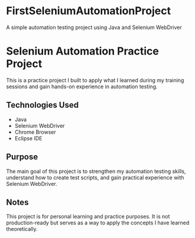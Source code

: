 # FirstSeleniumAutomationProject
A simple automation testing project using Java and Selenium WebDriver
# Selenium Automation Practice Project

This is a practice project I built to apply what I learned during my training sessions and gain hands-on experience in automation testing.

## Technologies Used
- Java
- Selenium WebDriver
- Chrome Browser
- Eclipse IDE

## Purpose
The main goal of this project is to strengthen my automation testing skills, understand how to create test scripts, and gain practical experience with Selenium WebDriver.

## Notes
This project is for personal learning and practice purposes. It is not production-ready but serves as a way to apply the concepts I have learned theoretically.
